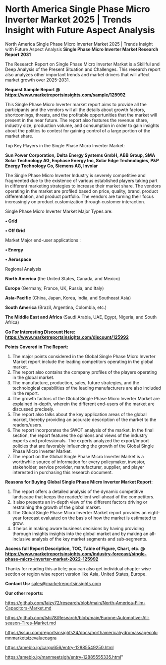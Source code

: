 # North America Single Phase Micro Inverter Market 2025 | Trends Insight with Future Aspect Analysis
North America Single Phase Micro Inverter Market 2025 | Trends Insight with Future Aspect Analysis
<strong>Single Phase Micro Inverter Market Research Report 2031</strong>

The Research Report on Single Phase Micro Inverter Market is a Skillful and Deep Analysis of the Present Situation and Challenges. This research report also analyzes other important trends and market drivers that will affect market growth over 2025-2031.

<strong>Request Sample Report @ <a href=https://www.marketreportsinsights.com/sample/125992>https://www.marketreportsinsights.com/sample/125992</a></strong>

This Single Phase Micro Inverter market report aims to provide all the participants and the vendors will all the details about growth factors, shortcomings, threats, and the profitable opportunities that the market will present in the near future. The report also features the revenue share, industry size, production volume, and consumption in order to gain insights about the politics to contest for gaining control of a large portion of the market share.

Top Key Players in the Single Phase Micro Inverter Market:

<strong>Sun Power Corporation, Delta Energy Systems GmbH, ABB Group, SMA Solar Technology AG, Enphase Energy Inc, Solar Edge Technologies, P&P Energy Technology Co, Siemens AG, Involar</strong>

The Single Phase Micro Inverter Industry is severely competitive and fragmented due to the existence of various established players taking part in different marketing strategies to increase their market share. The vendors operating in the market are profiled based on price, quality, brand, product differentiation, and product portfolio. The vendors are turning their focus increasingly on product customization through customer interaction.

Single Phase Micro Inverter Market Major Types are:

<strong>• Grid

• Off Grid</strong>

Market Major end-user applications :

<strong>• Energy

• Aerospace</strong>

Regional Analysis

</u><strong><b>North America</b></strong> (the United States, Canada, and Mexico)

<strong><b>Europe </b></strong>(Germany, France, UK, Russia, and Italy)

<strong><b>Asia-Pacific</b></strong> (China, Japan, Korea, India, and Southeast Asia)

<strong><b>South America</b></strong> (Brazil, Argentina, Colombia, etc.)

<strong><b>The Middle East and Africa</b></strong> (Saudi Arabia, UAE, Egypt, Nigeria, and South Africa)

<strong>Go For Interesting Discount Here: <a href=https://www.marketreportsinsights.com/discount/125992>https://www.marketreportsinsights.com/discount/125992</a></strong>

<strong>Points Covered in The Report:</strong>
<ol>
  <li>The major points considered in the Global Single Phase Micro Inverter Market report include the leading competitors operating in the global market.</li>
  <li>The report also contains the company profiles of the players operating in the global market.</li>
  <li>The manufacture, production, sales, future strategies, and the technological capabilities of the leading manufacturers are also included in the report.</li>
  <li>The growth factors of the Global Single Phase Micro Inverter Market are explained in-depth, wherein the different end-users of the market are discussed precisely.</li>
  <li>The report also talks about the key application areas of the global market, thereby providing an accurate description of the market to the readers/users.</li>
  <li>The report incorporates the SWOT analysis of the market. In the final section, the report features the opinions and views of the industry experts and professionals. The experts analyzed the export/import policies that are favorably influencing the growth of the Global Single Phase Micro Inverter Market.</li>
  <li>The report on the Global Single Phase Micro Inverter Market is a worthwhile source of information for every policymaker, investor, stakeholder, service provider, manufacturer, supplier, and player interested in purchasing this research document.</li>
</ol>
<strong>Reasons for Buying Global Single Phase Micro Inverter Market Report:</strong>

<ol>
  <li>The report offers a detailed analysis of the dynamic competitive landscape that keeps the reader/client well ahead of the competitors.</li>
  <li>It also presents an in-depth view of the different factors driving or restraining the growth of the global market.</li>
  <li>The Global Single Phase Micro Inverter Market report provides an eight-year forecast evaluated on the basis of how the market is estimated to grow.</li>
  <li>It helps in making aware business decisions by having providing thorough insights insights into the global market and by making an all-inclusive analysis of the key market segments and sub-segments.</li>
</ol>
<strong>Access full Report Description, TOC, Table of Figure, Chart, etc. @ <a href=https://www.marketreportsinsights.com/industry-forecast/single-phase-micro-inverter-market-2022-125992>https://www.marketreportsinsights.com/industry-forecast/single-phase-micro-inverter-market-2022-125992</a></strong>


Thanks for reading this article; you can also get individual chapter wise section or region wise report version like Asia, United States, Europe.

<strong>Contact Us:</strong>
sales@marketreportsinsights.com

<strong>Our other reports:</strong>

<a href=https://github.com/faizy72/research/blob/main/North-America-Film-Capacitors-Market.md>https://github.com/faizy72/research/blob/main/North-America-Film-Capacitors-Market.md</a>

<a href=https://github.com/Ishi78/Research/blob/main/Europe-Automotive-All-season-Tires-Market.md>https://github.com/Ishi78/Research/blob/main/Europe-Automotive-All-season-Tires-Market.md</a>

<a href=https://issuu.com/reportsinsights24/docs/northamericahydromassagecolumnmarketsizevaluecagra>https://issuu.com/reportsinsights24/docs/northamericahydromassagecolumnmarketsizevaluecagra</a>

<a href=https://ameblo.jp/cargo656/entry-12885549250.html>https://ameblo.jp/cargo656/entry-12885549250.html</a>

<a href=https://ameblo.jp/manmeetsigh/entry-12885555335.html>https://ameblo.jp/manmeetsigh/entry-12885555335.html</a>"

